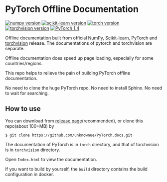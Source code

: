 # PyTorch Offline Documentation

[![numpy version](https://badgen.net/badge/NumPy%20version/v1.18.1/black?icon=dockbit)](https://github.com/numpy/numpy)
[![scikit-learn version](https://badgen.net/badge/Scikit-learn%20version/v0.22/black?icon=libraries)](https://github.com/scikit-learn/scikit-learn/releases/tag/0.22)
[![torch version](https://img.shields.io/badge/torch_version-v1.4.0-g.svg?logo=PyTorch)](https://github.com/pytorch/pytorch)
[![torchvision version](https://img.shields.io/badge/torchvision_version-v0.5.0-g.svg?logo=PyTorch)](https://github.com/pytorch/vision)
[![PyTorch 1.4](https://img.shields.io/badge/PyTorch_1.4-Release_Note-blue.svg?logo=PyTorch)](https://pytorch.org/blog/pytorch-1-dot-4-released-and-domain-libraries-updated/)

Offline documentation built from official [NumPy](https://github.com/numpy/numpy.git), [Scikit-learn](https://github.com/scikit-learn/scikit-learn), [PyTorch](https://github.com/pytorch/pytorch.git) and [torchvision](https://github.com/pytorch/vision.git) release. The documentations of pytorch and torchvision are separate.

Offline documentation does speed up page loading, especially for some countries/regions.

This repo helps to relieve the pain of building PyTorch offline documentation.

No need to clone the huge PyTorch repo. No need to install Sphinx. No need to wait for searching.

## How to use

You can download from [release page](https://github.com/unknownue/PyTorch.docs/releases)(recommended), or clone this repo(about 100+MB) by

```shell
$ git clone https://github.com/unknownue/PyTorch.docs.git
```

The documentation of PyTorch is in `torch` directory, and that of torchvision is in `torchvision` directory. 

Open `Index.html` to view the documentation.

If you want to build by yourself, the `build` directory contains the build configuration in docker.
